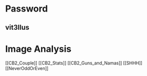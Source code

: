 # Password
## vit3llus

# Image Analysis
[[CB2_Couple]]
[[CB2_Stats]]
[[CB2_Guns_and_Namas]]
[[SHHH]]
[[NeverOddOrEven]]